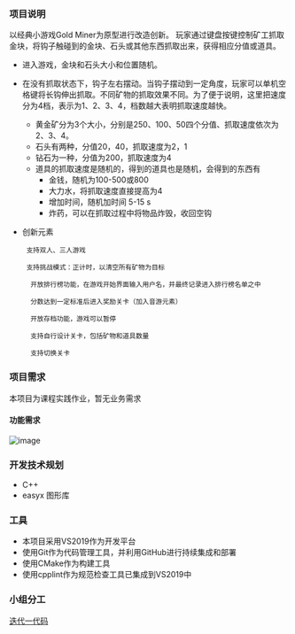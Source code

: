 ### 项目说明

以经典小游戏Gold Miner为原型进行改造创新。 玩家通过键盘按键控制矿工抓取金块，将钩子触碰到的金块、石头或其他东西抓取出来，获得相应分值或道具。

- 进入游戏，金块和石头大小和位置随机。

- 在没有抓取状态下，钩子左右摆动。当钩子摆动到一定角度，玩家可以单机空格键将长钩伸出抓取。不同矿物的抓取效果不同。为了便于说明，这里把速度分为4档，表示为1、2、3、4，档数越大表明抓取速度越快。

  - 黄金矿分为3个大小，分别是250、100、50四个分值、抓取速度依次为2、3、4。
  - 石头有两种，分值20，40，抓取速度为2，1
  - 钻石为一种，分值为200，抓取速度为4
  - 道具的抓取速度是随机的，得到的道具也是随机，会得到的东西有
    - 金钱，随机为100-500或800
    - 大力水，将抓取速度直接提高为4
    - 增加时间，随机加时间 5-15 s
    - 炸药，可以在抓取过程中将物品炸毁，收回空钩

- 创新元素

  ```
   支持双人、三人游戏
  
   支持挑战模式：正计时，以清空所有矿物为目标
  
    开放排行榜功能，在游戏开始界面输入用户名，并最终记录进入排行榜名单之中
  
    分数达到一定标准后进入奖励关卡（加入音游元素）
  
    开放存档功能，游戏可以暂停
  
    支持自行设计关卡，包括矿物和道具数量
  
    支持切换关卡
  ```

### 项目需求

本项目为课程实践作业，暂无业务需求

#### 功能需求

![image](https://user-images.githubusercontent.com/84392021/176993054-61ab37b4-1178-4589-9346-821c5405c2e1.png)

### 开发技术规划

- C++
- easyx 图形库

### 工具

- 本项目采用VS2019作为开发平台
- 使用Git作为代码管理工具，并利用GitHub进行持续集成和部署
- 使用CMake作为构建工具
- 使用cpplint作为规范检查工具已集成到VS2019中

### 小组分工

[迭代一代码](https://www.wolai.com/hYUDKFSPSuLMrVQN4EK1k1)
